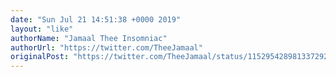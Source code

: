 ```yaml
---
date: "Sun Jul 21 14:51:38 +0000 2019"
layout: "like"
authorName: "Jamaal Thee Insomniac"
authorUrl: "https://twitter.com/TheeJamaal"
originalPost: "https://twitter.com/TheeJamaal/status/1152954289813372929"
---
```


